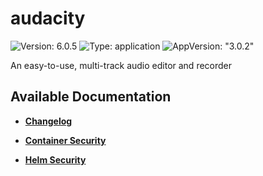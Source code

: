 # audacity

![Version: 6.0.5](https://img.shields.io/badge/Version-6.0.5-informational?style=flat-square) ![Type: application](https://img.shields.io/badge/Type-application-informational?style=flat-square) ![AppVersion: "3.0.2"](https://img.shields.io/badge/AppVersion-"3.0.2"-informational?style=flat-square)

An easy-to-use, multi-track audio editor and recorder

## Available Documentation

- [**Changelog**](CHANGELOG)

- [**Container Security**](container-security)

- [**Helm Security**](helm-security)

